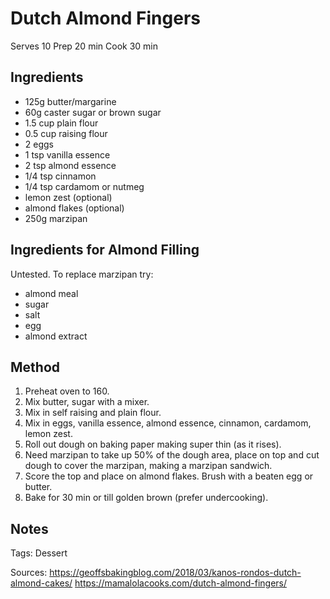 # Dutch Almond Fingers

Serves 10
Prep 20 min 
Cook 30 min

## Ingredients

* 125g butter/margarine
* 60g caster sugar or brown sugar
* 1.5 cup plain flour
* 0.5 cup raising flour 
* 2 eggs
* 1 tsp vanilla essence
* 2 tsp almond essence
* 1/4 tsp cinnamon
* 1/4 tsp cardamom or nutmeg
* lemon zest (optional)
* almond flakes (optional)
* 250g marzipan

## Ingredients for Almond Filling

Untested. To replace marzipan try:

* almond meal
* sugar
* salt
* egg
* almond extract

## Method

1. Preheat oven to 160.
2. Mix butter, sugar with a mixer.
3. Mix in self raising and plain flour.
4. Mix in eggs, vanilla essence, almond essence, cinnamon, cardamom, lemon zest.
5. Roll out dough on baking paper making super thin (as it rises).
6. Need marzipan to take up 50% of the dough area, place on top and cut dough to cover the marzipan, making a marzipan sandwich.
7. Score the top and place on almond flakes. Brush with a beaten egg or butter.
8. Bake for 30 min or till golden brown (prefer undercooking).

## Notes

Tags: Dessert

Sources: https://geoffsbakingblog.com/2018/03/kanos-rondos-dutch-almond-cakes/
https://mamalolacooks.com/dutch-almond-fingers/